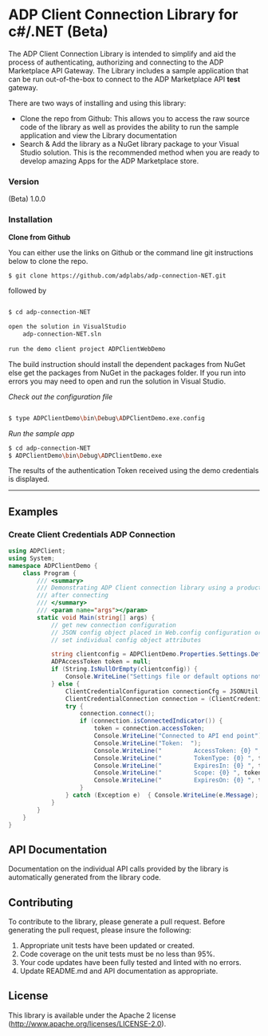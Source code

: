 # ADP Client Connection Library for c#/.NET (Beta)

The ADP Client Connection Library is intended to simplify and aid the process of authenticating, authorizing and connecting to the ADP Marketplace API Gateway. The Library includes a sample application that can be run out-of-the-box to connect to the ADP Marketplace API **test** gateway.

There are two ways of installing and using this library:

  - Clone the repo from Github: This allows you to access the raw source code of the library as well as provides the ability to run the sample application and view the Library documentation
  - Search & Add the library as a NuGet library package to your Visual Studio solution. This is the recommended method when you are ready to develop amazing Apps for the ADP Marketplace store.

### Version
(Beta) 1.0.0

### Installation

**Clone from Github**

You can either use the links on Github or the command line git instructions below to clone the repo.

```sh
$ git clone https://github.com/adplabs/adp-connection-NET.git
```

followed by

```sh

$ cd adp-connection-NET

open the solution in VisualStudio
    adp-connection-NET.sln
    
run the demo client project ADPClientWebDemo

```

The build instruction should install the dependent packages from NuGet else get the packages from NuGet in the packages folder. If you run into errors you may need to open and run the solution in Visual Studio.

*Check out the configuration file*
```sh

$ type ADPClientDemo\bin\Debug\ADPClientDemo.exe.config

```
*Run the sample app*
```sh
$ cd adp-connection-NET
$ ADPClientDemo\bin\Debug\ADPClientDemo.exe
```

The results of the authentication Token received using the demo credentials is displayed.

***

## Examples
### Create Client Credentials ADP Connection

```c#
using ADPClient;
using System;
namespace ADPClientDemo {
    class Program {
        /// <summary>
        /// Demonstrating ADP Client connection library using a product url to get data
        /// after connecting
        /// </summary>
        /// <param name="args"></param>
        static void Main(string[] args) {
            // get new connection configuration
            // JSON config object placed in Web.config configuration or
            // set individual config object attributes

            string clientconfig = ADPClientDemo.Properties.Settings.Default.ClientCredentialConfiguration;
            ADPAccessToken token = null;
            if (String.IsNullOrEmpty(clientconfig)) {
                Console.WriteLine("Settings file or default options not available.");
            } else {
                ClientCredentialConfiguration connectionCfg = JSONUtil.Deserialize<ClientCredentialConfiguration>(clientconfig);
                ClientCredentialConnection connection = (ClientCredentialConnection)ADPApiConnectionFactory.createConnection(connectionCfg);
                try {
                    connection.connect();
                    if (connection.isConnectedIndicator()) {
                        token = connection.accessToken;
                        Console.WriteLine("Connected to API end point");
                        Console.WriteLine("Token:  ");
                        Console.WriteLine("         AccessToken: {0} ", token.AccessToken);
                        Console.WriteLine("         TokenType: {0} ", token.TokenType);
                        Console.WriteLine("         ExpiresIn: {0} ", token.ExpiresIn);
                        Console.WriteLine("         Scope: {0} ", token.Scope);
                        Console.WriteLine("         ExpiresOn: {0} ", token.ExpiresOn);
                    }
                } catch (Exception e)  { Console.WriteLine(e.Message); }
            }
        }
    }
}
```

## API Documentation ##

Documentation on the individual API calls provided by the library is automatically generated from the library code.

 
## Contributing ##

To contribute to the library, please generate a pull request. Before generating the pull request, please insure the following:

1. Appropriate unit tests have been updated or created.
2. Code coverage on the unit tests must be no less than 95%.
3. Your code updates have been fully tested and linted with no errors.
4. Update README.md and API documentation as appropriate.
 
## License ##

This library is available under the Apache 2 license (http://www.apache.org/licenses/LICENSE-2.0).


